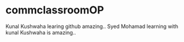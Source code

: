 # commclassroomOP

Kunal Kushwaha learing github amazing..
Syed Mohamad learning with kunal Kushwaha is amazing..